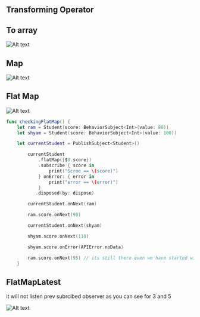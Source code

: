 ## Transforming Operator

## To array

![Alt text](/images/toArray.png)

## Map

![Alt text](/images/map.png)

## Flat Map

![Alt text](/images/flatMap.png)

```swift
func checkingFlatMap() {
    let ram = Student(score: BehaviorSubject<Int>(value: 80))
    let shyam = Student(score: BehaviorSubject<Int>(value: 100))

    let currentStudent = PublishSubject<Student>()

        currentStudent
            .flatMap({$0.score})
            .subscribe { score in
                print("Scroe == \(score)")
            } onError: { error in
                print("error == \(error)")
            }
           .disposed(by: dispose)

        currentStudent.onNext(ram)

        ram.score.onNext(90)

        currentStudent.onNext(shyam)

        shyam.score.onNext(110)

        shyam.score.onError(APIError.noData)

        ram.score.onNext(95) // its still there even we have started with shyam that is problem or not expected with flat map so will use latest flat map to avoid this.
    }

```


## FlatMapLatest

it will not listen prev subrcibed observer as you can see for 3 and 5

![Alt text](/images/latestFlatMap.png)